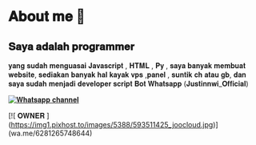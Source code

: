# 𝐀𝐛𝐨𝐮𝐭 𝐦𝐞 💫

## 𝐒𝐚𝐲𝐚 𝐚𝐝𝐚𝐥𝐚𝐡 𝐩𝐫𝐨𝐠𝐫𝐚𝐦𝐦𝐞𝐫 
   𝐲𝐚𝐧𝐠 𝐬𝐮𝐝𝐚𝐡 𝐦𝐞𝐧𝐠𝐮𝐚𝐬𝐚𝐢 𝐉𝐚𝐯𝐚𝐬𝐜𝐫𝐢𝐩𝐭 ,
   𝐇𝐓𝐌𝐋 , 𝐏𝐲 , 𝐬𝐚𝐲𝐚 𝐛𝐚𝐧𝐲𝐚𝐤 𝐦𝐞𝐦𝐛𝐮𝐚𝐭 
   𝐰𝐞𝐛𝐬𝐢𝐭𝐞, 𝐬𝐞𝐝𝐢𝐚𝐤𝐚𝐧 𝐛𝐚𝐧𝐲𝐚𝐤 𝐡𝐚𝐥 𝐤𝐚𝐲𝐚𝐤 𝐯𝐩𝐬
   ,𝐩𝐚𝐧𝐞𝐥 , 𝐬𝐮𝐧𝐭𝐢𝐤 𝐜𝐡 𝐚𝐭𝐚𝐮 𝐠𝐛,
   𝐝𝐚𝐧 𝐬𝐚𝐲𝐚 𝐬𝐮𝐝𝐚𝐡 𝐦𝐞𝐧𝐣𝐚𝐝𝐢 
   𝐝𝐞𝐯𝐞𝐥𝐨𝐩𝐞𝐫 𝐬𝐜𝐫𝐢𝐩𝐭 𝐁𝐨𝐭 𝐖𝐡𝐚𝐭𝐬𝐚𝐩𝐩 
   (𝐉𝐮𝐬𝐭𝐢𝐧𝐧𝐰𝐢_𝐎𝐟𝐟𝐢𝐜𝐢𝐚𝐥)

[![ 𝐖𝐡𝐚𝐭𝐬𝐚𝐩𝐩 𝐜𝐡𝐚𝐧𝐧𝐞𝐥 ](https://img1.pixhost.to/images/5388/593510747_joocloud.jpg)](https://whatsapp.com/channel/0029Vb5xOCeFCCoLrhVS0Z36)

[![ 𝐎𝐖𝐍𝐄𝐑 ]
(https://img1.pixhost.to/images/5388/593511425_joocloud.jpg)]
(wa.me/6281265748644)

   
